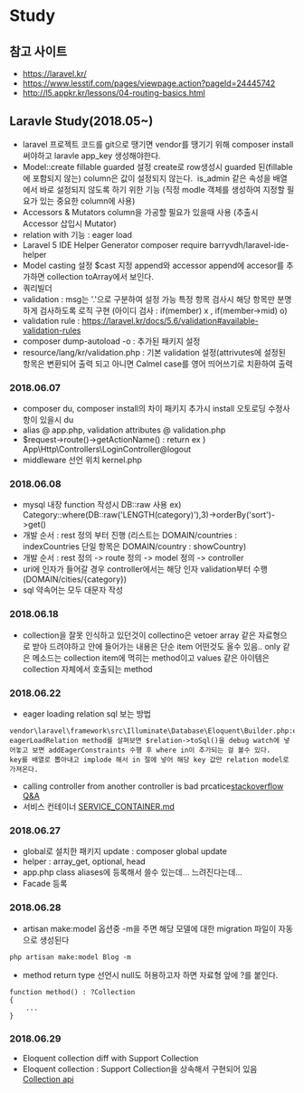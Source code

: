 # Study
## 참고 사이트
- https://laravel.kr/
- https://www.lesstif.com/pages/viewpage.action?pageId=24445742
- http://l5.appkr.kr/lessons/04-routing-basics.html

## Laravle Study(2018.05~)
- laravel 프로젝트 코드를 git으로 땡기면 vendor를 땡기기 위해 composer install 써야하고 laravle app_key 생성해야한다. 
- Model::create fillable guarded 설정 create로 row생성시 guarded 된(fillable에 포함되지 않는) column은 값이 설정되지 않는다. 
  is_admin 같은 속성을 배열에서 바로 설정되지 않도록 하기 위한 기능 (직정 modle 객체를 생성하여 지정할 필요가 있는 중요한 column에 사용)
- Accessors & Mutators column을 가공할 필요가 있을때 사용 (추출시 Accessor 삽입시 Mutator) 
- relation with 기능 : eager load
- Laravel 5 IDE Helper Generator composer require barryvdh/laravel-ide-helper
- Model casting 설정 $cast 지정 append와 accessor append에 accesor를 추가하면 collection toArray에서 보인다. 
- 쿼리빌더 
- validation : msg는 '.'으로 구분하여 설정 가능 특정 항목 검사시 해당 항목만 분명 하게 검사하도록 로직 구현 (아이디 검사 : if(member) x , if(member->mid) o) 
- validation rule : https://laravel.kr/docs/5.6/validation#available-validation-rules
- composer dump-autoload -o : 추가된 패키지 설정
- resource/lang/kr/validation.php : 기본 validation 설정(attrivutes에 설정된 항목은 변환되어 출력 되고 아니면 Calmel case를 영어 띄어쓰기로 치환하여 출력
### 2018.06.07
- composer du, composer install의 차이 패키지 추가시 install 오토로딩 수정사항이 있을시 du 
- alias @ app.php, validation attributes @ validation.php 
- $request->route()->getActionName() : return ex ) App\Http\Controllers\LoginController@logout
- middleware 선언 위치 kernel.php
### 2018.06.08
- mysql 내장 function 작성시 DB::raw 사용 ex) Category::where(DB::raw('LENGTH(category)'),3)->orderBy('sort')->get()
- 개발 순서 : rest 정의 부터 진행 (리스트는 DOMAIN/countries : indexCountries 단일 항목은 DOMAIN/country : showCountry)
- 개발 순서 : rest 정의 -> route 정의 -> model 정의 -> controller 
- uri에 인자가 들어갈 경우 controller에서는 해당 인자 validation부터 수행 (DOMAIN/cities/{category})
- sql 약속어는 모두 대문자 작성
### 2018.06.18
- collection을 잘못 인식하고 있던것이 collectino은 vetoer array 같은 자료형으로 받아 드려야하고 안에 들어가는 내용은 단순 item 어떤것도 올수 있음.. only 같은 메소드는 collection item에 먹히는 method이고 values 같은 아이템은 collection 자체에서 호출되는 method 
### 2018.06.22
- eager loading relation sql 보는 방법 
```
vendor\laravel\framework\src\Illuminate\Database\Eloquent\Builder.php:eagerLoadRelation 
eagerLoadRelation method를 살펴보면 $relation->toSql()을 debug watch에 넣어놓고 보면 addEagerConstraints 수행 후 where in이 추가되는 걸 볼수 있다. 
key를 배열로 뽑아내고 implode 해서 in 절에 넣어 해당 key 값만 relation model로 가져온다.
```
- calling controller from another controller is bad prcatice[stackoverflow Q&A](https://stackoverflow.com/questions/30365169/access-controller-method-from-another-controller-in-laravel-5)
- 서비스 컨테이너 [SERVICE_CONTAINER.md](https://github.com/in2020/laravel/blob/master/SERVICE_CONTAINER.md)
### 2018.06.27
- global로 설치한 패키지 update : composer global update 
- helper : array_get, optional, head
- app.php class aliases에 등록해서 쓸수 있는데... 느려진다는데... 
- Facade 등록
### 2018.06.28
- artisan make:model 옵션중 -m을 주면 해당 모델에 대한 migration 파일이 자동으로 생성된다
```
php artisan make:model Blog -m
```
- method return type 선언시 null도 허용하고자 하면 자료형 앞에 ?를 붙인다.
```
function method() : ?Collection
{
    ...
}
```
### 2018.06.29
- Eloquent collection diff with Support Collection
 - Eloquent collection : Support Collection을 상속해서 구현되어 있음[Collection api](https://laravel.com/api/5.6/Illuminate/Database/Eloquent/Collection.html)
